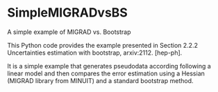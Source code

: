 # SimpleMIGRADvsBS
 A simple example of MIGRAD vs. Bootstrap

This Python code provides the example presented in Section 2.2.2 Uncertainties estimation with bootstrap, arxiv:2112. [hep-ph]. 

It is a simple example that generates pseudodata according following a linear model and then compares the error estimation using a Hessian (MIGRAD library from MINUIT) and a standard bootstrap method.

